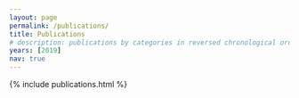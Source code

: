 ```yaml
---
layout: page
permalink: /publications/
title: Publications
# description: publications by categories in reversed chronological order. generated by jekyll-scholar.
years: [2019]
nav: true
---
```

{% include publications.html %}


